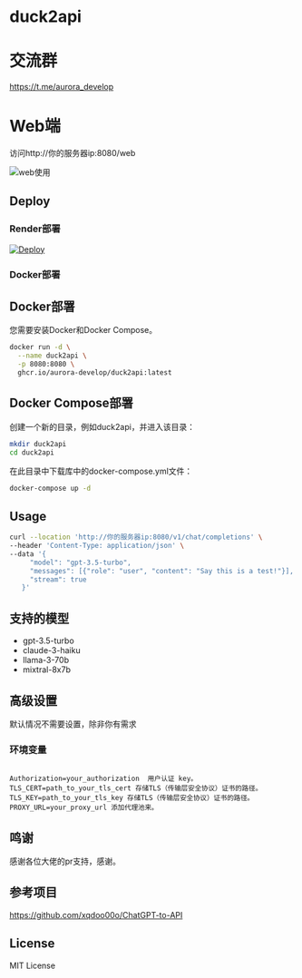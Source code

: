# duck2api



# 交流群
https://t.me/aurora_develop

# Web端 

访问http://你的服务器ip:8080/web

![web使用](https://jsd.cdn.zzko.cn/gh/xiaozhou26/tuph@main/images/%E5%B1%8F%E5%B9%95%E6%88%AA%E5%9B%BE%202024-04-07%20111706.png)

## Deploy


### Render部署
[![Deploy](https://render.com/images/deploy-to-render-button.svg)](https://render.com/deploy)


### Docker部署
## Docker部署
您需要安装Docker和Docker Compose。

```bash
docker run -d \
  --name duck2api \
  -p 8080:8080 \
  ghcr.io/aurora-develop/duck2api:latest
```

## Docker Compose部署
创建一个新的目录，例如duck2api，并进入该目录：
```bash
mkdir duck2api
cd duck2api
```
在此目录中下载库中的docker-compose.yml文件：

```bash
docker-compose up -d
```

## Usage

```bash
curl --location 'http://你的服务器ip:8080/v1/chat/completions' \
--header 'Content-Type: application/json' \
--data '{
     "model": "gpt-3.5-turbo",
     "messages": [{"role": "user", "content": "Say this is a test!"}],
     "stream": true
   }'
```

## 支持的模型

- gpt-3.5-turbo
- claude-3-haiku
- llama-3-70b
- mixtral-8x7b

## 高级设置

默认情况不需要设置，除非你有需求

### 环境变量
```

Authorization=your_authorization  用户认证 key。
TLS_CERT=path_to_your_tls_cert 存储TLS（传输层安全协议）证书的路径。
TLS_KEY=path_to_your_tls_key 存储TLS（传输层安全协议）证书的路径。
PROXY_URL=your_proxy_url 添加代理池来。
```

## 鸣谢

感谢各位大佬的pr支持，感谢。


## 参考项目


https://github.com/xqdoo00o/ChatGPT-to-API

## License

MIT License
